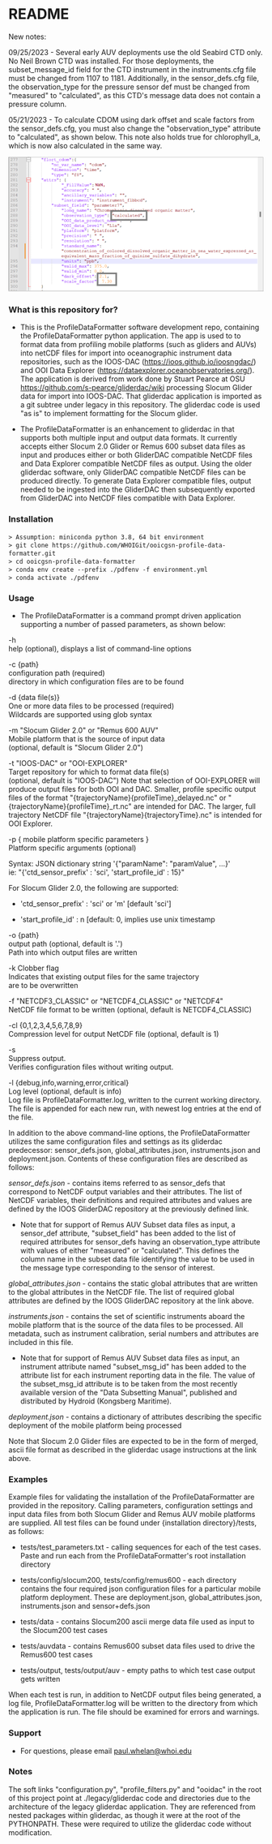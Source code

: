 # README #

New notes:

09/25/2023 - Several early AUV deployments use the old Seabird CTD only. No Neil Brown CTD was installed. For those deployments, the subset_message_id field for the CTD instrument in the instruments.cfg file must be changed from 1107 to 1181. Additionally, in the sensor_defs.cfg file, the observation_type for the pressure sensor def must be changed from "measured" to "calculated", as this CTD's message data does not contain a pressure column.

05/21/2023 - To calculate CDOM using dark offset and scale factors from the sensor_defs.cfg, you must also change the "observation_type" attribute to "calculated", as shown below. This note also holds true for chlorophyll_a, which is now also calculated in the same way.

![sensor_defs.json](sensor_defs_cdom.png "sensor_defs") 


### What is this repository for? ###

* This is the ProfileDataFormatter software development repo, containing the ProfileDataFormatter python application. The app is used to to format data from profiling mobile platforms (such as gliders and AUVs) into netCDF files for import into oceanographic instrument data repositories, such as the IOOS-DAC (https://ioos.github.io/ioosngdac/) and OOI Data Explorer (https://dataexplorer.oceanobservatories.org/). The application is derived from work done by Stuart Pearce at OSU <https://github.com/s-pearce/gliderdac/wiki> processing Slocum Glider data for import into IOOS-DAC. That gliderdac application is imported as a git subtree under legacy in this repository. The gliderdac code is used "as is" to implement formatting for the Slocum glider.

* The ProfileDataFormatter is an enhancement to gliderdac in that supports both multiple input and output data formats. It currently accepts either Slocum 2.0 Glider or Remus 600 subset data files as input and produces either or both GliderDAC compatible NetCDF files and Data Explorer compatible NetCDF files as output. Using the older gliderdac software, only GliderDAC compatible NetCDF files can be produced directly. To generate Data Explorer compatible files, output needed to be ingested into the GliderDAC then subsequently exported from GliderDAC into NetCDF files compatible with Data Explorer.

### Installation ###

    > Assumption: miniconda python 3.8, 64 bit environment
    > git clone https://github.com/WHOIGit/ooicgsn-profile-data-formatter.git
    > cd ooicgsn-profile-data-formatter
    > conda env create --prefix ./pdfenv -f environment.yml
    > conda activate ./pdfenv

### Usage ###

* The ProfileDataFormatter is a command prompt driven application supporting a number of passed parameters, as shown below:

-h  
   help (optional),
   displays a list of command-line options
   
-c {path}  
   configuration path (required)  
   directory in which configuration files are to be found

-d {data file(s)}  
   One or more data files to be processed (required)  
   Wildcards are supported using glob syntax

-m "Slocum Glider 2.0" or "Remus 600 AUV"  
   Mobile platform that is the source of input data  
   (optional, default is "Slocum Glider 2.0")

-t "IOOS-DAC" or "OOI-EXPLORER"  
   Target repository for which to format data file(s)  
   (optional, default is "IOOS-DAC")
   Note that selection of OOI-EXPLORER will produce output files for both OOI and DAC. Smaller, profile specific output files of the format "{trajectoryName}{profileTime}_delayed.nc" or "{trajectoryName}{profileTime}_rt.nc" are intended for DAC. The larger, full trajectory NetCDF file "{trajectoryName}{trajectoryTime}.nc" is intended for OOI Explorer.

-p { mobile platform specific parameters }  
   Platform specific arguments (optional)
   
   Syntax: JSON dictionary string '{"paramName": "paramValue", ...}'  
   ie:  "{'ctd_sensor_prefix' : 'sci', 'start_profile_id' : 15}"
   
   For Slocum Glider 2.0, the following are supported:

   - 'ctd_sensor_prefix' : 'sci' or 'm'  [default 'sci']

   - 'start_profile_id' : n  [default: 0, implies use unix timestamp

-o {path}  
   output path (optional, default is '.')  
   Path into which output files are written
   
-k
   Clobber flag  
   Indicates that existing output files for the same trajectory  
   are to be overwritten

-f "NETCDF3_CLASSIC" or "NETCDF4_CLASSIC" or "NETCDF4"  
   NetCDF file format to be written (optional, default is NETCDF4_CLASSIC)

-cl {0,1,2,3,4,5,6,7,8,9}  
   Compression level for output NetCDF file (optional, default is 1)

-s  
   Suppress output.  
   Verifies configuration files without writing output.

-l {debug,info,warning,error,critical}  
   Log level (optional, default is info)  
   Log file is ProfileDataFormatter.log, written to the current working directory. The file is appended for each new run, with newest log entries at the end of the file.

In addition to the above command-line options, the ProfileDataFormatter utilizes the same configuration files and settings as its gliderdac predecessor: sensor_defs.json, global_attributes.json, instruments.json and deployment.json. Contents of these configuration files are described as follows:

*sensor_defs.json* - contains items referred to as sensor_defs that correspond to NetCDF output variables and their attributes. The list of NetCDF variables, their definitions and required attributes and values are defined by the IOOS GliderDAC repository at the previously defined link.

   * Note that for support of Remus AUV Subset data files as input, a sensor_def attribute, "subset_field" has been added to the list of required attributes for sensor_defs having an observation_type attribute with values of either "measured" or "calculated". This defines the column name in the subset data file identifying the value to be used in the message type corresponding to the sensor of interest.

*global_attributes.json* - contains the static global attributes that are written to the global attributes in the NetCDF file. The list of required global attributes are defined by the IOOS GliderDAC repository at the link above.

*instruments.json* - contains the set of scientific instruments aboard the mobile platform that is the source of the data files to be processed. All metadata, such as instrument calibration, serial numbers and attributes are included in this file.

   * Note that for support of Remus AUV Subset data files as input, an instrument attribute named "subset_msg_id" has been added to the attribute list for each instrument reporting data in the file. The value of the subset_msg_id attribute is to be taken from the most recently available version of the "Data Subsetting Manual", published and distributed by Hydroid (Kongsberg Maritime).

*deployment.json* - contains a dictionary of attributes describing the specific deployment of the mobile platform being processed


Note that Slocum 2.0 Glider files are expected to be in the form of merged, ascii file format as described in the gliderdac usage instructions at the link above.

### Examples ###

Example files for validating the installation of the ProfileDataFormatter are provided in the repository. Calling parameters, configuration settings and input data files from both Slocum Glider and Remus AUV mobile platforms are supplied. All test files can be found under {installation directory}/tests, as follows:

* tests/test_parameters.txt - calling sequences for each of the test cases. Paste and run each from the ProfileDataFormatter's root installation directory

* tests/config/slocum200, tests/config/remus600 - each directory contains the four required json configuration files for a particular mobile platform deployment. These are deployment.json, global_attributes.json, instruments.json and sensor+defs.json

* tests/data - contains Slocum200 ascii merge data file used as input to the Slocum200 test cases

* tests/auvdata - contains Remus600 subset data files used to drive the Remus600 test cases

* tests/output, tests/output/auv - empty paths to which test case output gets written

When each test is run, in addition to NetCDF output files being generated, a log file, ProfileDataFormatter.log will be written to the directory from which the application is run. The file should be examined for errors and warnings.


### Support ###

* For questions, please email paul.whelan@whoi.edu

### Notes ###

 The soft links "configuration.py", "profile_filters.py" and "ooidac" in the root of this project
 point at ./legacy/gliderdac code and directories due to the architecture of the legacy gliderdac application. 
 They are referenced from nested packages within gliderdac, as though it were at the 
 root of the PYTHONPATH. These were required to utilize the gliderdac code without modification.
